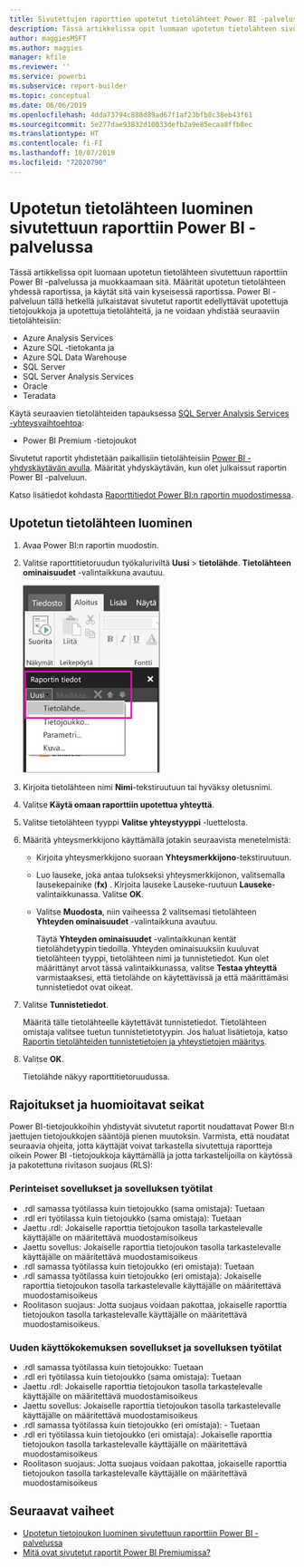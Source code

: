 ```yaml
---
title: Sivutettujen raporttien upotetut tietolähteet Power BI -palvelussa
description: Tässä artikkelissa opit luomaan upotetun tietolähteen sivutettuun raporttiin Power BI -palvelussa ja muokkaamaan sitä.
author: maggiesMSFT
ms.author: maggies
manager: kfile
ms.reviewer: ''
ms.service: powerbi
ms.subservice: report-builder
ms.topic: conceptual
ms.date: 06/06/2019
ms.openlocfilehash: 4dda73794c888d89ad67f1af23bfb8c38eb43f61
ms.sourcegitcommit: 5e277dae93832d10033defb2a9e85ecaa8ffb8ec
ms.translationtype: HT
ms.contentlocale: fi-FI
ms.lasthandoff: 10/07/2019
ms.locfileid: "72020790"
---
```

# <a name="create-an-embedded-data-source-for-paginated-reports-in-the-power-bi-service"></a>Upotetun tietolähteen luominen sivutettuun raporttiin Power BI -palvelussa

Tässä artikkelissa opit luomaan upotetun tietolähteen sivutettuun raporttiin Power BI -palvelussa ja muokkaamaan sitä. Määrität upotetun tietolähteen yhdessä raportissa, ja käytät sitä vain kyseisessä raportissa. Power BI -palveluun tällä hetkellä julkaistavat sivutetut raportit edellyttävät upotettuja tietojoukkoja ja upotettuja tietolähteitä, ja ne voidaan yhdistää seuraaviin tietolähteisiin:

- Azure Analysis Services
- Azure SQL -tietokanta ja 
- Azure SQL Data Warehouse
- SQL Server
- SQL Server Analysis Services
- Oracle 
- Teradata 

Käytä seuraavien tietolähteiden tapauksessa [SQL Server Analysis Services -yhteysvaihtoehtoa](service-premium-connect-tools.md):

- Power BI Premium -tietojoukot

Sivutetut raportit yhdistetään paikallisiin tietolähteisiin [Power BI -yhdyskäytävän avulla](service-gateway-onprem.md). Määrität yhdyskäytävän, kun olet julkaissut raportin Power BI -palveluun.

Katso lisätiedot kohdasta [Raporttitiedot Power BI:n raportin muodostimessa](report-builder-data.md).

## <a name="create-an-embedded-data-source"></a>Upotetun tietolähteen luominen
  
1. Avaa Power BI:n raportin muodostin.

1. Valitse raporttitietoruudun työkaluriviltä **Uusi** > **tietolähde**. **Tietolähteen ominaisuudet** -valintaikkuna avautuu.

    ![Uusi tietolähde](media/paginated-reports-embedded-data-source/power-bi-paginated-new-data-source.png)
  
2.  Kirjoita tietolähteen nimi **Nimi**-tekstiruutuun tai hyväksy oletusnimi.  
  
3.  Valitse **Käytä omaan raporttiin upotettua yhteyttä**.  
  
1.  Valitse tietolähteen tyyppi **Valitse yhteystyyppi** -luettelosta. 

1.  Määritä yhteysmerkkijono käyttämällä jotakin seuraavista menetelmistä:  
  
    -   Kirjoita yhteysmerkkijono suoraan **Yhteysmerkkijono**-tekstiruutuun. 
  
    -   Luo lauseke, joka antaa tulokseksi yhteysmerkkijonon, valitsemalla lausekepainike (**fx)** . Kirjoita lauseke Lauseke-ruutuun **Lauseke**-valintaikkunassa. Valitse **OK**. 
  
    -   Valitse **Muodosta**, niin vaiheessa 2 valitsemasi tietolähteen **Yhteyden ominaisuudet** -valintaikkuna avautuu.  
  
        Täytä **Yhteyden ominaisuudet** -valintaikkunan kentät tietolähdetyypin tiedoilla. Yhteyden ominaisuuksiin kuuluvat tietolähteen tyyppi, tietolähteen nimi ja tunnistetiedot. Kun olet määrittänyt arvot tässä valintaikkunassa, valitse **Testaa yhteyttä** varmistaaksesi, että tietolähde on käytettävissä ja että määrittämäsi tunnistetiedot ovat oikeat.  
  
4.  Valitse **Tunnistetiedot**.  
  
     Määritä tälle tietolähteelle käytettävät tunnistetiedot. Tietolähteen omistaja valitsee tuetun tunnistetietotyypin. Jos haluat lisätietoja, katso [Raportin tietolähteiden tunnistetietojen ja yhteystietojen määritys](https://docs.microsoft.com/sql/reporting-services/report-data/specify-credential-and-connection-information-for-report-data-sources).
  
5.  Valitse **OK**.  
  
     Tietolähde näkyy raporttitietoruudussa.  
     
## <a name="limitations-and-considerations"></a>Rajoitukset ja huomioitavat seikat

Power BI-tietojoukkoihin yhdistyvät sivutetut raportit noudattavat Power BI:n jaettujen tietojoukkojen sääntöjä pienen muutoksin.  Varmista, että noudatat seuraavia ohjeita, jotta käyttäjät voivat tarkastella sivutettuja raportteja oikein Power BI -tietojoukkoja käyttämällä ja jotta tarkastelijoilla on käytössä ja pakotettuna rivitason suojaus (RLS):

### <a name="classic-apps-and-app-workspaces"></a>Perinteiset sovellukset ja sovelluksen työtilat

- .rdl samassa työtilassa kuin tietojoukko (sama omistaja): Tuetaan
- .rdl eri työtilassa kuin tietojoukko (sama omistaja): Tuetaan
- Jaettu .rdl: Jokaiselle raporttia tietojoukon tasolla tarkastelevalle käyttäjälle on määritettävä muodostamisoikeus
- Jaettu sovellus: Jokaiselle raporttia tietojoukon tasolla tarkastelevalle käyttäjälle on määritettävä muodostamisoikeus
- .rdl samassa työtilassa kuin tietojoukko (eri omistaja): Tuetaan
- .rdl samassa työtilassa kuin tietojoukko (eri omistaja): Jokaiselle raporttia tietojoukon tasolla tarkastelevalle käyttäjälle on määritettävä muodostamisoikeus
- Roolitason suojaus: Jotta suojaus voidaan pakottaa, jokaiselle raporttia tietojoukon tasolla tarkastelevalle käyttäjälle on määritettävä muodostamisoikeus.

### <a name="new-experience-apps-and-app-workspaces"></a>Uuden käyttökokemuksen sovellukset ja sovelluksen työtilat

- .rdl samassa työtilassa kuin tietojoukko: Tuetaan
- .rdl eri työtilassa kuin tietojoukko (sama omistaja): Tuetaan
- Jaettu .rdl: Jokaiselle raporttia tietojoukon tasolla tarkastelevalle käyttäjälle on määritettävä muodostamisoikeus
- Jaettu sovellus: Jokaiselle raporttia tietojoukon tasolla tarkastelevalle käyttäjälle on määritettävä muodostamisoikeus
- .rdl samassa työtilassa kuin tietojoukko (eri omistaja): - Tuetaan
- .rdl eri työtilassa kuin tietojoukko (eri omistaja): Jokaiselle raporttia tietojoukon tasolla tarkastelevalle käyttäjälle on määritettävä muodostamisoikeus
- Roolitason suojaus: Jotta suojaus voidaan pakottaa, jokaiselle raporttia tietojoukon tasolla tarkastelevalle käyttäjälle on määritettävä muodostamisoikeus

## <a name="next-steps"></a>Seuraavat vaiheet

- [Upotetun tietojoukon luominen sivutettuun raporttiin Power BI -palvelussa](paginated-reports-create-embedded-dataset.md)
- [Mitä ovat sivutetut raportit Power BI Premiumissa?](paginated-reports-report-builder-power-bi.md)
